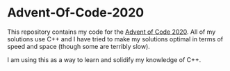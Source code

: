 # Advent-Of-Code-2020

This repository contains my code for the [Advent of Code 2020](https://adventofcode.com/). All of my solutions use C++ and I have tried to make my solutions optimal in terms of speed and space (though some are terribly slow).

I am using this as a way to learn and solidify my knowledge of C++.
